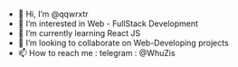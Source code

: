 - 👋 Hi, I’m @qqwrxtr
- 👀 I’m interested in Web - FullStack Development
- 🌱 I’m currently learning React JS
- 💞️ I’m looking to collaborate on Web-Developing projects
- 📫 How to reach me : telegram : @WhuZis

<!---
qqwrxtr/qqwrxtr is a ✨ special ✨ repository because its `README.md` (this file) appears on your GitHub profile.
You can click the Preview link to take a look at your changes.
--->

